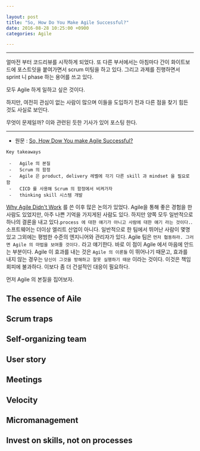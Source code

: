 ```yaml
---

layout: post 
title: "So, How Do You Make Agile Successful?" 
date: 2016-08-28 10:25:00 +0900
categories: Agile

---
```


<hr/>

얼마전 부터 코드리뷰를 시작하게 되었다. 또 다른 부서에서는 아침마다 간이 화이트보드에 포스트잇을 붙여가면서 scrum 미팅을 하고 있다. 그리고 과제를 진행하면서 sprint 니 phase 하는 용어를 쓰고 있다.

모두 Agile 하게 일하고 싶은 것이다.

하지만, 여전히 관심이 없는 사람이 많으며 이들을 도입하기 전과 다른 점을 찾기 힘든 것도 사실로 보인다.

무엇이 문제일까? 이와 관련된 듯한 기사가 있어 포스팅 한다.

<hr/>

-	원문 : [So, How Dow You make Agile Successful?](https://www.infoq.com/articles/how-make-agile-successful?utm_source=infoq&utm_medium=popular_widget&utm_campaign=popular_content_list&utm_content=homepage)

```
Key takeaways

 -   Agile 의 본질
 -   Scrum 의 함정
 -   Agile 은 product, delivery 레벨에 각기 다른 skill 과 mindset 을 필요로 함
 -   CICD 를 사용해 Scrum 의 함정에서 비켜가자
 -   thinking skill 시스템 개발
```

[Why Agile Didn't Work](https://www.infoq.com/articles/agile-didnt-work) 를 쓴 이후 많은 논의가 있었다. Agile을 통해 좋은 경험을 한 사람도 있었지만, 아주 나쁜 기억을 가지게된 사람도 있다. 하지만 양쪽 모두 일반적으로 하나의 결론을 내고 있다.`process 에 대한 얘기가 아니고 사람에 대한 얘기 라는 것이다.`. 소프트웨어는 더이상 엘리트 산업이 아니다. 일반적으로 한 팀에서 뛰어난 사람이 몇명 있고 그외에는 평범한 수준의 엔지니어와 관리자가 있다. Agile 팀은 `먼저 협동하라. 그러면 Agile 의 마법을 보여줄 것이다.` 라고 얘기한다. 바로 이 점이 Agile 에서 마음에 안드는 부분이다. Agile 이 효과를 내는 것은 `Agile 의 이론들` 이 뛰어나기 때문고, 효과를 내지 않는 경우는 `당신이 그것을 방해하고 잘못 실행하기 때문` 이라는 것이다. 이것은 책임회피에 불과하다. 이보다 좀 더 건설적인 대응이 필요하다.

먼저 Agile 의 본질을 집어보자.

The essence of Aile
-------------------

Scrum traps
-----------

Self-organizing team
--------------------

User story
----------

Meetings
--------

Velocity
--------

Micromanagement
---------------

Invest on skills, not on processes
----------------------------------
